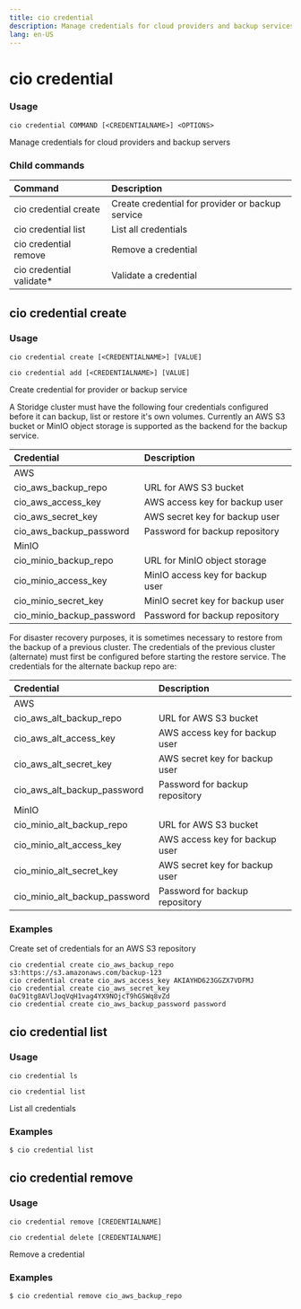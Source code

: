 ```yaml
---
title: cio credential
description: Manage credentials for cloud providers and backup services
lang: en-US
---
```


# cio credential

<h3>Usage</h3>

`cio credential COMMAND [<CREDENTIALNAME>] <OPTIONS>`

Manage credentials for cloud providers and backup servers

<h3>Child commands</h3>

| Command                  | Description                                      |
|:-------------------------|:-------------------------------------------------|
| cio credential create    | Create credential for provider or backup service |
| cio credential list      | List all credentials                             |
| cio credential remove    | Remove a credential                              |
| cio credential validate* | Validate a credential                            |

## cio credential create

<h3>Usage</h3>

`cio credential create [<CREDENTIALNAME>] [VALUE]`

`cio credential add [<CREDENTIALNAME>] [VALUE]`

Create credential for provider or backup service

A Storidge cluster must have the following four credentials configured before it can backup, list or restore it's own volumes. Currently an AWS S3 bucket or MinIO object storage is supported as the backend for the backup service. 

| Credential                | Description                       |
|:--------------------------|:----------------------------------|
| AWS                       |                                   |
| cio_aws_backup_repo       | URL for AWS S3 bucket             |
| cio_aws_access_key        | AWS access key for backup user    |
| cio_aws_secret_key        | AWS secret key for backup user    |
| cio_aws_backup_password   | Password for backup repository    |
| MinIO                     |                                   |
| cio_minio_backup_repo     | URL for MinIO object storage      |
| cio_minio_access_key      | MinIO access key for backup user  |
| cio_minio_secret_key      | MinIO secret key for backup user  |
| cio_minio_backup_password | Password for backup repository    |

For disaster recovery purposes, it is sometimes necessary to restore from the backup of a previous cluster. The credentials of the previous cluster (alternate) must first be configured before starting the restore service. The credentials for the alternate backup repo are: 

| Credential                    | Description                     |
|:------------------------------|:--------------------------------|
| AWS                           |                                 |
| cio_aws_alt_backup_repo       | URL for AWS S3 bucket           |
| cio_aws_alt_access_key        | AWS access key for backup user  |
| cio_aws_alt_secret_key        | AWS secret key for backup user  |
| cio_aws_alt_backup_password   | Password for backup repository  |
| MinIO                         |                                 |
| cio_minio_alt_backup_repo     | URL for AWS S3 bucket           |
| cio_minio_alt_access_key      | AWS access key for backup user  |
| cio_minio_alt_secret_key      | AWS secret key for backup user  |
| cio_minio_alt_backup_password | Password for backup repository  |

<h3>Examples</h3>

Create set of credentials for an AWS S3 repository
```
cio credential create cio_aws_backup_repo s3:https://s3.amazonaws.com/backup-123
cio credential create cio_aws_access_key AKIAYHD623GGZX7VDFMJ
cio credential create cio_aws_secret_key 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
cio credential create cio_aws_backup_password password
```

## cio credential list

<h3>Usage</h3>

`cio credential ls`

`cio credential list`

List all credentials

<h3>Examples</h3>

```
$ cio credential list
```

## cio credential remove

<h3>Usage</h3>

`cio credential remove [CREDENTIALNAME]`

`cio credential delete [CREDENTIALNAME]`

Remove a credential

<h3>Examples</h3>

```
$ cio credential remove cio_aws_backup_repo
```
